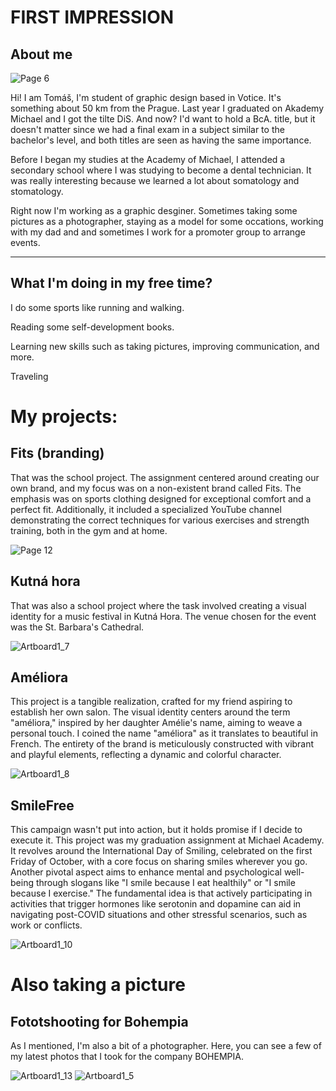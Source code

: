 # FIRST IMPRESSION

## About me
![Page 6](https://github.com/tomaspetera/english-for-designers/blob/113e8c7d078ee4a809b6dfeea28a4cc55f506fed/02-first-impression/img/Screenshot_2023-11-15-10-34-58-712_com.google.android.apps.photos.jpg)

Hi! I am Tomáš, I'm student of graphic design based in Votice. It's something about 50 km from the Prague. Last year I graduated on Akademy Michael and I got the tilte DiS. And now? I'd want to hold a BcA. title, but it doesn't matter since we had a final exam in a subject similar to the bachelor's level, and both titles are seen as having the same importance. 

Before I began my studies at the Academy of Michael, I attended a secondary school where I was studying to become a dental technician. It was really interesting because we learned a lot about somatology and stomatology.

Right now I'm working as a graphic desginer. Sometimes taking some pictures as a photographer, staying as a model for some occations, working with my dad and and sometimes I work for a promoter group to arrange events. 




---

## What I'm doing in my free time?
I do some sports like running and walking.

Reading some self-development books.

Learning new skills such as taking pictures, improving communication, and more.

Traveling

# My projects: 

## Fits (branding)
That was the school project. The assignment centered around creating our own brand, and my focus was on a non-existent brand called Fits. The emphasis was on sports clothing designed for exceptional comfort and a perfect fit. Additionally, it included a specialized YouTube channel demonstrating the correct techniques for various exercises and strength training, both in the gym and at home.

![Page 12](https://github.com/tomaspetera/english-for-designers/blob/9ffc98445c7493bb3499ce58baa0370aecd08bbb/02-first-impression/img/fits.jpg)

## Kutná hora

That was also a school project where the task involved creating a visual identity for a music festival in Kutná Hora. The venue chosen for the event was the St. Barbara's Cathedral.

![Artboard1_7](https://github.com/tomaspetera/english-for-designers/blob/50c6aba0bd41b431c94374faa5efa02f557b09a5/02-first-impression/img/kutnahora.jpg)

## Améliora

This project is a tangible realization, crafted for my friend aspiring to establish her own salon. The visual identity centers around the term "améliora," inspired by her daughter Amélie's name, aiming to weave a personal touch. I coined the name "améliora" as it translates to beautiful in French. The entirety of the brand is meticulously constructed with vibrant and playful elements, reflecting a dynamic and colorful character.

![Artboard1_8](https://github.com/tomaspetera/english-for-designers/blob/e9110f0e78cda67048dd1478c730543d8bdbf84f/02-first-impression/img/ameliora.jpg)

## SmileFree

This campaign wasn't put into action, but it holds promise if I decide to execute it. This project was my graduation assignment at Michael Academy. It revolves around the International Day of Smiling, celebrated on the first Friday of October, with a core focus on sharing smiles wherever you go. Another pivotal aspect aims to enhance mental and psychological well-being through slogans like "I smile because I eat healthily" or "I smile because I exercise." The fundamental idea is that actively participating in activities that trigger hormones like serotonin and dopamine can aid in navigating post-COVID situations and other stressful scenarios, such as work or conflicts.

![Artboard1_10](https://github.com/tomaspetera/english-for-designers/blob/10dc7cfdc9fb618e5c3834de0e007af06ac70b04/02-first-impression/img/smilefree.jpg)

# Also taking a picture

## Fototshooting for Bohempia

As I mentioned, I'm also a bit of a photographer. Here, you can see a few of my latest photos that I took for the company BOHEMPIA.

![Artboard1_13](https://github.com/tomaspetera/english-for-designers/blob/bc92d82c7f5148071a66f2e0e6d72f38878a1c9f/02-first-impression/img/foto.jpg)
![Artboard1_5](https://github.com/tomaspetera/english-for-designers/blob/af9773cac89f0b524e844eb0de84efa9020aeb1b/02-first-impression/img/foto2.jpg)


